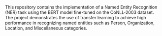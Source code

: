This repository contains the implementation of a Named Entity Recognition (NER) task using the BERT model fine-tuned on the CoNLL-2003 dataset. The project demonstrates the use of transfer learning to achieve high performance in recognizing named entities such as Person, Organization, Location, and Miscellaneous categories.
